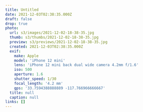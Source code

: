 ```yaml
---
title: Untitled
date: 2021-12-03T02:38:35.000Z
draft: false
drop: true
photo:
  url: s3/images/2021-12-02-18-38-35.jpg
  thumb: s3/thumbs/2021-12-02-18-38-35.jpg
  preview: s3/previews/2021-12-02-18-38-35.jpg
  created: 2021-12-03T02:38:35.000Z
  exif:
    make: Apple
    model: 'iPhone 12 mini'
    lens: 'iPhone 12 mini back dual wide camera 4.2mm f/1.6'
    iso: 500
    aperture: 1.6
    shutter_speed: 1/30
    focal_length: '4.2 mm'
    gps: '33.7594388888889 -117.766966666667'
  title: null
  caption: null
links: []
---
```

